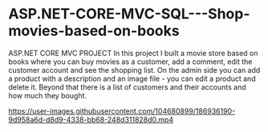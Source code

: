 # ASP.NET-CORE-MVC-SQL---Shop-movies-based-on-books
ASP.NET CORE MVC PROJECT In this project I built a movie store based on books where you can buy movies as a customer, add a comment, edit the customer account and see the shopping list. On the admin side you can add a product with a description and an image file - you can edit a product and delete it. Beyond that there is a list of customers and their accounts and how much they bought. 



https://user-images.githubusercontent.com/104680899/186936190-9d958a6d-d8d9-4338-bb68-248d311828d0.mp4



